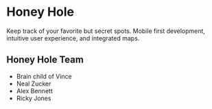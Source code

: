 # Honey Hole
Keep track of your favorite but secret spots.  Mobile first development, intuitive user experience, and integrated maps.

## Honey Hole Team
* Brain child of Vince
* Neal Zucker
* Alex Bennett
* Ricky Jones
